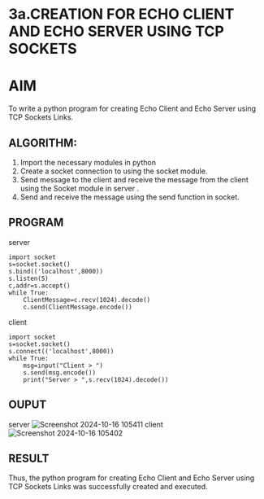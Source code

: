 # 3a.CREATION FOR ECHO CLIENT AND ECHO SERVER USING TCP SOCKETS
# AIM
To write a python program for creating Echo Client and Echo Server using TCP
Sockets Links.
## ALGORITHM:
1. Import the necessary modules in python
2. Create a socket connection to using the socket module.
3. Send message to the client and receive the message from the client using the Socket module in
 server .
4. Send and receive the message using the send function in socket.
## PROGRAM
server
```
import socket 
s=socket.socket() 
s.bind(('localhost',8000)) 
s.listen(5) 
c,addr=s.accept() 
while True: 
    ClientMessage=c.recv(1024).decode() 
    c.send(ClientMessage.encode())
```
client
```
import socket 
s=socket.socket() 
s.connect(('localhost',8000)) 
while True: 
    msg=input("Client > ") 
    s.send(msg.encode()) 
    print("Server > ",s.recv(1024).decode())  

```
## OUPUT
server
![Screenshot 2024-10-16 105411](https://github.com/user-attachments/assets/e81538e7-bc37-4fc8-b33b-70934e45f2a4)
client
![Screenshot 2024-10-16 105402](https://github.com/user-attachments/assets/a66bd152-8c49-497f-ac87-eec999ee7347)

## RESULT
Thus, the python program for creating Echo Client and Echo Server using TCP Sockets Links 
was successfully created and executed.
